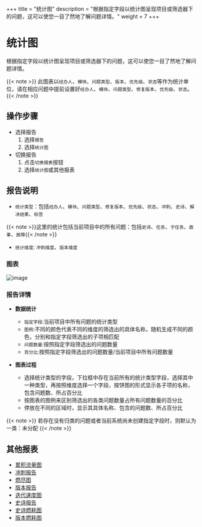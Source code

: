 +++
title = "统计图"
description = "根据指定字段以统计图呈现项目或筛选器下的问题，这可以使您一目了然地了解问题详情。"
weight = 7
+++

# 统计图

根据指定字段以统计图呈现项目或筛选器下的问题，这可以使您一目了然地了解问题详情。  

 {{< note >}} 此图表以`经办人`、`模块`、`问题类型`、`版本`、`优先级`、`状态`等作为统计单位，请在相应问题中提前设置好`经办人`、`模块`、`问题类型`、`修复版本`、`优先级`、`状态`。{{< /note >}}

## 操作步骤

* 选择报告
    1. 选择`报告`
    2. 选择`统计图`
* 切换报告
    1. 点击`切换报表`按钮
    2. 选择`统计图`或其他报表

## 报告说明
* `统计类型`：包括`经办人`、`模块`、`问题类型`、`修复版本`、`优先级`、`状态`、`冲刺`、`史诗`、`解决结果`、`标签`

{{< note >}}这里的统计包括当前项目中的所有问题：包括`史诗`、`任务`、`子任务`、`故事`、`故障`{{< /note >}}

* `统计维度`: `冲刺维度`、`版本维度`

### 图表  
![image](/docs/user-guide/agile/report/img/statistical.png)

### 报告详情

- **数据统计**
    - `指定字段`:当前项目中所有问题的统计类型
    - `图例`:不同的颜色代表不同的维度的筛选出的具体名称，随机生成不同的颜色，分别和指定字段筛选出的子项相匹配
    - `问题数量`:按照指定字段筛选出的问题数量
    - `百分比`:按照指定字段筛选出的问题数量/当前项目中所有问题数量

- **图表过程**
    - 选择统计类型的字段，下拉框中存在当前所有的统计类型字段，选择其中一种类型，再按照维度选择一个字段，按饼图的形式显示各子项的名称，包含问题数、所占百分比
    - 按图表的图例来区别筛选出的各类问题数量占所有问题数量的百分比
    - 停放在不同的区域时，显示其具体名称、包含的问题数、所占百分比
    
 {{< note >}}
若存在没有归类的问题或者当前系统尚未创建指定字段时，则默认为一类：未分配
 {{< /note >}}


## 其他报表

- [累积流量图](../cumulative-flow)
- [冲刺报告](../sprint)
- [燃尽图](../burn-down)
- [版本报告](../version-report)
- [迭代速度图](../iterative-chart)
- [史诗报告](../epic-report)
- [史诗燃耗图](../epicburndown)
- [版本燃耗图](../versionburndown)